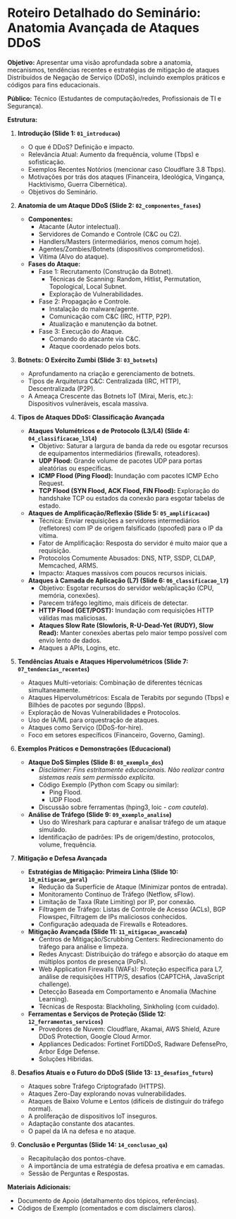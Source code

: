 # Roteiro Detalhado do Seminário: Anatomia Avançada de Ataques DDoS

**Objetivo:** Apresentar uma visão aprofundada sobre a anatomia, mecanismos, tendências recentes e estratégias de mitigação de ataques Distribuídos de Negação de Serviço (DDoS), incluindo exemplos práticos e códigos para fins educacionais.

**Público:** Técnico (Estudantes de computação/redes, Profissionais de TI e Segurança).

**Estrutura:**

1.  **Introdução (Slide 1: `01_introducao`)**
    *   O que é DDoS? Definição e impacto.
    *   Relevância Atual: Aumento da frequência, volume (Tbps) e sofisticação.
    *   Exemplos Recentes Notórios (mencionar caso Cloudflare 3.8 Tbps).
    *   Motivações por trás dos ataques (Financeira, Ideológica, Vingança, Hacktivismo, Guerra Cibernética).
    *   Objetivos do Seminário.

2.  **Anatomia de um Ataque DDoS (Slide 2: `02_componentes_fases`)**
    *   **Componentes:**
        *   Atacante (Autor intelectual).
        *   Servidores de Comando e Controle (C&C ou C2).
        *   Handlers/Masters (intermediários, menos comum hoje).
        *   Agentes/Zombies/Botnets (dispositivos comprometidos).
        *   Vítima (Alvo do ataque).
    *   **Fases do Ataque:**
        *   Fase 1: Recrutamento (Construção da Botnet).
            *   Técnicas de Scanning: Random, Hitlist, Permutation, Topological, Local Subnet.
            *   Exploração de Vulnerabilidades.
        *   Fase 2: Propagação e Controle.
            *   Instalação do malware/agente.
            *   Comunicação com C&C (IRC, HTTP, P2P).
            *   Atualização e manutenção da botnet.
        *   Fase 3: Execução do Ataque.
            *   Comando do atacante via C&C.
            *   Ataque coordenado pelos bots.

3.  **Botnets: O Exército Zumbi (Slide 3: `03_botnets`)**
    *   Aprofundamento na criação e gerenciamento de botnets.
    *   Tipos de Arquitetura C&C: Centralizada (IRC, HTTP), Descentralizada (P2P).
    *   A Ameaça Crescente das Botnets IoT (Mirai, Meris, etc.): Dispositivos vulneráveis, escala massiva.

4.  **Tipos de Ataques DDoS: Classificação Avançada**
    *   **Ataques Volumétricos e de Protocolo (L3/L4) (Slide 4: `04_classificacao_l3l4`)**
        *   Objetivo: Saturar a largura de banda da rede ou esgotar recursos de equipamentos intermediários (firewalls, roteadores).
        *   **UDP Flood:** Grande volume de pacotes UDP para portas aleatórias ou específicas.
        *   **ICMP Flood (Ping Flood):** Inundação com pacotes ICMP Echo Request.
        *   **TCP Flood (SYN Flood, ACK Flood, FIN Flood):** Exploração do handshake TCP ou estados da conexão para esgotar tabelas de estado.
    *   **Ataques de Amplificação/Reflexão (Slide 5: `05_amplificacao`)**
        *   Técnica: Enviar requisições a servidores intermediários (refletores) com IP de origem falsificado (spoofed) para o IP da vítima.
        *   Fator de Amplificação: Resposta do servidor é muito maior que a requisição.
        *   Protocolos Comumente Abusados: DNS, NTP, SSDP, CLDAP, Memcached, ARMS.
        *   Impacto: Ataques massivos com poucos recursos iniciais.
    *   **Ataques à Camada de Aplicação (L7) (Slide 6: `06_classificacao_l7`)**
        *   Objetivo: Esgotar recursos do servidor web/aplicação (CPU, memória, conexões).
        *   Parecem tráfego legítimo, mais difíceis de detectar.
        *   **HTTP Flood (GET/POST):** Inundação com requisições HTTP válidas mas maliciosas.
        *   **Ataques Slow Rate (Slowloris, R-U-Dead-Yet (RUDY), Slow Read):** Manter conexões abertas pelo maior tempo possível com envio lento de dados.
        *   Ataques a APIs, Logins, etc.

5.  **Tendências Atuais e Ataques Hipervolumétricos (Slide 7: `07_tendencias_recentes`)**
    *   Ataques Multi-vetoriais: Combinação de diferentes técnicas simultaneamente.
    *   Ataques Hipervolumétricos: Escala de Terabits por segundo (Tbps) e Bilhões de pacotes por segundo (Bpps).
    *   Exploração de Novas Vulnerabilidades e Protocolos.
    *   Uso de IA/ML para orquestração de ataques.
    *   Ataques como Serviço (DDoS-for-hire).
    *   Foco em setores específicos (Financeiro, Governo, Gaming).

6.  **Exemplos Práticos e Demonstrações (Educacional)**
    *   **Ataque DoS Simples (Slide 8: `08_exemplo_dos`)**
        *   *Disclaimer: Fins estritamente educacionais. Não realizar contra sistemas reais sem permissão explícita.*
        *   Código Exemplo (Python com Scapy ou similar):
            *   Ping Flood.
            *   UDP Flood.
        *   Discussão sobre ferramentas (hping3, loic - *com cautela*).
    *   **Análise de Tráfego (Slide 9: `09_exemplo_analise`)**
        *   Uso do Wireshark para capturar e analisar tráfego de um ataque simulado.
        *   Identificação de padrões: IPs de origem/destino, protocolos, volume, frequência.

7.  **Mitigação e Defesa Avançada**
    *   **Estratégias de Mitigação: Primeira Linha (Slide 10: `10_mitigacao_geral`)**
        *   Redução da Superfície de Ataque (Minimizar pontos de entrada).
        *   Monitoramento Contínuo de Tráfego (Netflow, sFlow).
        *   Limitação de Taxa (Rate Limiting) por IP, por conexão.
        *   Filtragem de Tráfego: Listas de Controle de Acesso (ACLs), BGP Flowspec, Filtragem de IPs maliciosos conhecidos.
        *   Configuração adequada de Firewalls e Roteadores.
    *   **Mitigação Avançada (Slide 11: `11_mitigacao_avancada`)**
        *   Centros de Mitigação/Scrubbing Centers: Redirecionamento do tráfego para análise e limpeza.
        *   Redes Anycast: Distribuição do tráfego e absorção do ataque em múltiplos pontos de presença (PoPs).
        *   Web Application Firewalls (WAFs): Proteção específica para L7, análise de requisições HTTP/S, desafios (CAPTCHA, JavaScript challenge).
        *   Detecção Baseada em Comportamento e Anomalia (Machine Learning).
        *   Técnicas de Resposta: Blackholing, Sinkholing (com cuidado).
    *   **Ferramentas e Serviços de Proteção (Slide 12: `12_ferramentas_servicos`)**
        *   Provedores de Nuvem: Cloudflare, Akamai, AWS Shield, Azure DDoS Protection, Google Cloud Armor.
        *   Appliances Dedicados: Fortinet FortiDDoS, Radware DefensePro, Arbor Edge Defense.
        *   Soluções Híbridas.

8.  **Desafios Atuais e o Futuro do DDoS (Slide 13: `13_desafios_futuro`)**
    *   Ataques sobre Tráfego Criptografado (HTTPS).
    *   Ataques Zero-Day explorando novas vulnerabilidades.
    *   Ataques de Baixo Volume e Lentos (difíceis de distinguir do tráfego normal).
    *   A proliferação de dispositivos IoT inseguros.
    *   Adaptação constante dos atacantes.
    *   O papel da IA na defesa e no ataque.

9.  **Conclusão e Perguntas (Slide 14: `14_conclusao_qa`)**
    *   Recapitulação dos pontos-chave.
    *   A importância de uma estratégia de defesa proativa e em camadas.
    *   Sessão de Perguntas e Respostas.

**Materiais Adicionais:**
*   Documento de Apoio (detalhamento dos tópicos, referências).
*   Códigos de Exemplo (comentados e com disclaimers claros).

